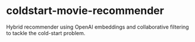 # coldstart-movie-recommender
Hybrid recommender using OpenAI embeddings and collaborative filtering to tackle the cold-start problem.
